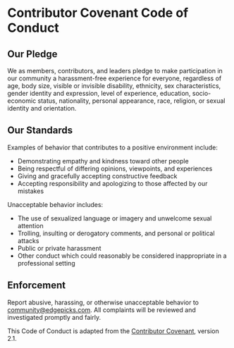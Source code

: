 # Contributor Covenant Code of Conduct

## Our Pledge
We as members, contributors, and leaders pledge to make participation in our
community a harassment-free experience for everyone, regardless of age, body
size, visible or invisible disability, ethnicity, sex characteristics, gender
identity and expression, level of experience, education, socio-economic status,
nationality, personal appearance, race, religion, or sexual identity and
orientation.

## Our Standards
Examples of behavior that contributes to a positive environment include:
- Demonstrating empathy and kindness toward other people
- Being respectful of differing opinions, viewpoints, and experiences
- Giving and gracefully accepting constructive feedback
- Accepting responsibility and apologizing to those affected by our mistakes

Unacceptable behavior includes:
- The use of sexualized language or imagery and unwelcome sexual attention
- Trolling, insulting or derogatory comments, and personal or political attacks
- Public or private harassment
- Other conduct which could reasonably be considered inappropriate in a
  professional setting

## Enforcement
Report abusive, harassing, or otherwise unacceptable behavior to
community@edgepicks.com. All complaints will be reviewed and investigated
promptly and fairly.

This Code of Conduct is adapted from the [Contributor Covenant][homepage], version 2.1.

[homepage]: https://www.contributor-covenant.org/version/2/1/code_of_conduct.html
